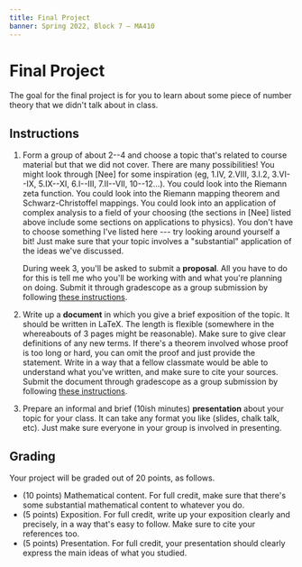 ```yaml
---
title: Final Project
banner: Spring 2022, Block 7 — MA410
---
```


# Final Project

The goal for the final project is for you to learn about some piece of number theory that we didn't talk about in class. 

## Instructions

1. Form a group of about 2--4 and choose a topic that's related to course material but that we did not cover. There are many possibilities! You might look through [Nee] for some inspiration (eg, 1.IV, 2.VIII, 3.I.2, 3.VI--IX, 5.IX--XI, 6.I--III, 7.II--VII, 10--12...). You could look into the Riemann zeta function. You could look into the Riemann mapping theorem and Schwarz-Christoffel mappings. You could look into an application of complex analysis to a field of your choosing (the sections in [Nee] listed above include some sections on applications to physics). You don't have to choose something I've listed here --- try looking around yourself a bit! Just make sure that your topic involves a "substantial" application of the ideas we've discussed. 
    
    During week 3, you'll be asked to submit a **proposal**. All you have to do for this is tell me who you'll be working with and what you're planning on doing. Submit it through gradescope as a group submission by following [these instructions](https://help.gradescope.com/article/m5qz2xsnjy-student-add-group-members). 

2. Write up a **document** in which you give a brief exposition of the topic. It should be written in LaTeX. The length is flexible (somewhere in the whereabouts of 3 pages might be reasonable). Make sure to give clear definitions of any new terms. If there's a theorem involved whose proof is too long or hard, you can omit the proof and just provide the statement. Write in a way that a fellow classmate would be able to understand what you've written, and make sure to cite your sources. Submit the document through gradescope as a group submission by following [these instructions](https://help.gradescope.com/article/m5qz2xsnjy-student-add-group-members).
    
3. Prepare an informal and brief (10ish minutes) **presentation** about your topic for your class. It can take any format you like (slides, chalk talk, etc). Just make sure everyone in your group is involved in presenting. 

## Grading

Your project will be graded out of 20 points, as follows. 

* (10 points) Mathematical content. For full credit, make sure that there's some substantial mathematical content to whatever you do. 
* (5 points) Exposition. For full credit, write up your exposition clearly and precisely, in a way that's easy to follow. Make sure to cite your references too. 
* (5 points) Presentation. For full credit, your presentation should clearly express the main ideas of what you studied. 



